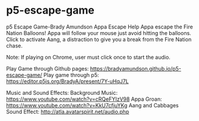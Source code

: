# p5-escape-game

p5 Escape Game-Brady Amundson
Appa Escape
Help Appa escape the Fire Nation Balloons!
Appa will follow your mouse just avoid hitting the balloons.
Click to activate Aang, a distraction to give you a break from the Fire Nation chase.

Note: If playing on Chrome, user must click once to start the audio.

Play Game through Github pages: https://bradyamundson.github.io/p5-escape-game/
Play game through p5: https://editor.p5js.org/BradyA/present/7Y-uHqJ7L

Music and Sound Effects:
Background Music: https://www.youtube.com/watch?v=cRQeFYIzV98
Appa Groan: https://www.youtube.com/watch?v=KkU7cfjuYKg
Aang and Cabbages Sound Effect: http://atla.avatarspirit.net/audio.php
